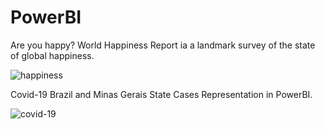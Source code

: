 # PowerBI

Are you happy?
World Happiness Report ia a landmark survey of the state of global happiness.

![happiness](https://user-images.githubusercontent.com/62572101/201539805-2709464a-5630-4277-bbd0-7f468f0ae14f.gif)


Covid-19 Brazil and Minas Gerais State Cases Representation in PowerBI.

![covid-19](https://user-images.githubusercontent.com/62572101/200144778-59804860-bf11-4157-ac85-468ee8a4e3be.gif)



